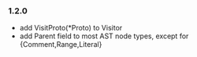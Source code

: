### 1.2.0
- add VisitProto(*Proto) to Visitor
- add Parent field to most AST node types, except for {Comment,Range,Literal}
